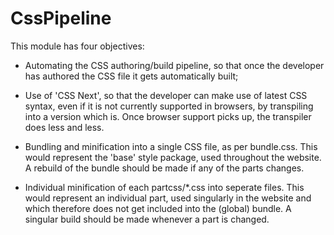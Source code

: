 CssPipeline
=========================================================================

This module has four objectives:

* Automating the CSS authoring/build pipeline, so that once the developer
  has authored the CSS file it gets automatically built;

* Use of 'CSS Next', so that the developer can make use of latest CSS
  syntax, even if it is not currently supported in browsers, by
  transpiling into a version which is. Once browser support picks up,
  the transpiler does less and less.

* Bundling and minification into a single CSS file, as per bundle.css.
  This would represent the 'base' style package, used throughout the
  website. A rebuild of the bundle should be made if any of the parts
  changes.

* Individual minification of each partcss/*.css into seperate files.
  This would represent an individual part, used singularly in the website
  and which therefore does not get included into the (global) bundle.
  A singular build should be made whenever a part is changed.

